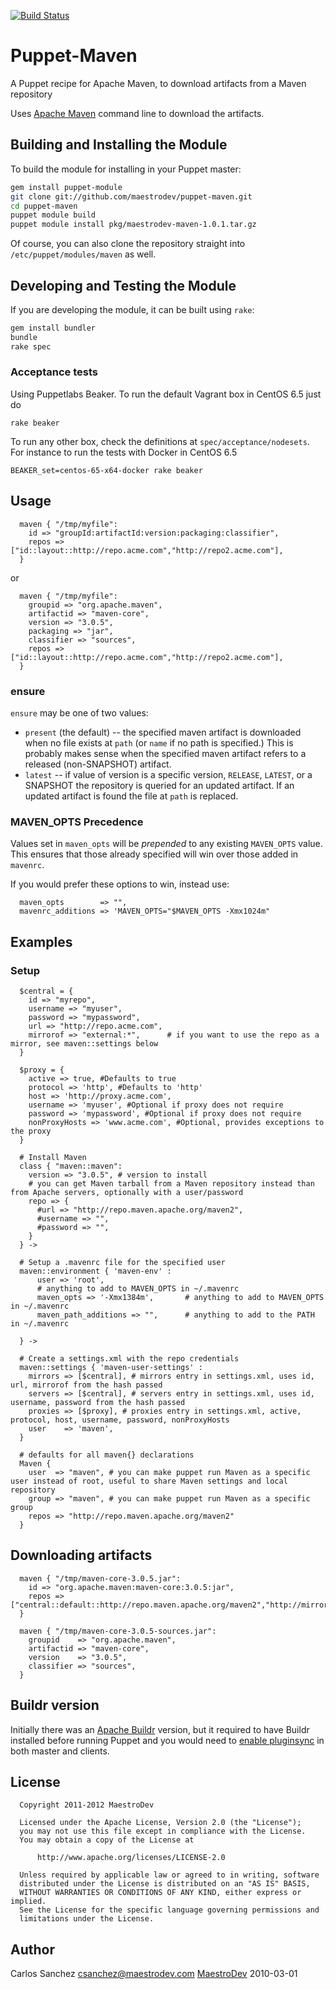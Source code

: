 [![Build Status](https://maestro.maestrodev.com/api/v1/projects/9/compositions/60/badge/icon)](https://maestro.maestrodev.com/projects/9/compositions/60)


Puppet-Maven
============

A Puppet recipe for Apache Maven, to download artifacts from a Maven repository

Uses [Apache Maven](http://maven.apache.org) command line to download the artifacts.

Building and Installing the Module
----------------------------------

To build the module for installing in your Puppet master:

```sh
gem install puppet-module
git clone git://github.com/maestrodev/puppet-maven.git
cd puppet-maven
puppet module build
puppet module install pkg/maestrodev-maven-1.0.1.tar.gz
```

Of course, you can also clone the repository straight into `/etc/puppet/modules/maven` as well.

Developing and Testing the Module
---------------------------------

If you are developing the module, it can be built using `rake`:

```sh
gem install bundler
bundle
rake spec
```

### Acceptance tests

Using Puppetlabs Beaker. To run the default Vagrant box in CentOS 6.5 just do

```
rake beaker
```

To run any other box, check the definitions at `spec/acceptance/nodesets`. For instance to run the tests with Docker in CentOS 6.5

```
BEAKER_set=centos-65-x64-docker rake beaker
```


Usage
-----

```puppet
  maven { "/tmp/myfile":
    id => "groupId:artifactId:version:packaging:classifier",
    repos => ["id::layout::http://repo.acme.com","http://repo2.acme.com"],
  }
```

or

```puppet
  maven { "/tmp/myfile":
    groupid => "org.apache.maven",
    artifactid => "maven-core",
    version => "3.0.5",
    packaging => "jar",
    classifier => "sources",
    repos => ["id::layout::http://repo.acme.com","http://repo2.acme.com"],
  }
```

### ensure

`ensure` may be one of two values:
* `present` (the default) -- the specified maven artifact is downloaded when no file exists
   at `path` (or `name` if no path is specified.)  This is probably makes
   sense when the specified maven artifact refers to a released (non-SNAPSHOT)
   artifact.
*  `latest` -- if value of version is a specific version, `RELEASE`, `LATEST`, or a SNAPSHOT the repository
   is queried for an updated artifact.  If an updated artifact is found the file
   at `path` is replaced.

### MAVEN_OPTS Precedence

Values set in `maven_opts` will be _prepended_ to any existing
`MAVEN_OPTS` value. This ensures that those already specified will win over
those added in `mavenrc`.

If you would prefer these options to win, instead use:

```puppet
  maven_opts        => "",
  mavenrc_additions => 'MAVEN_OPTS="$MAVEN_OPTS -Xmx1024m"
```

Examples
--------

### Setup

```puppet
  $central = {
    id => "myrepo",
    username => "myuser",
    password => "mypassword",
    url => "http://repo.acme.com",
    mirrorof => "external:*",      # if you want to use the repo as a mirror, see maven::settings below
  }
  
  $proxy = {
    active => true, #Defaults to true
    protocol => 'http', #Defaults to 'http'
    host => 'http://proxy.acme.com',
    username => 'myuser', #Optional if proxy does not require
    password => 'mypassword', #Optional if proxy does not require
    nonProxyHosts => 'www.acme.com', #Optional, provides exceptions to the proxy
  }

  # Install Maven
  class { "maven::maven":
    version => "3.0.5", # version to install
    # you can get Maven tarball from a Maven repository instead than from Apache servers, optionally with a user/password
    repo => {
      #url => "http://repo.maven.apache.org/maven2",
      #username => "",
      #password => "",
    }
  } ->

  # Setup a .mavenrc file for the specified user
  maven::environment { 'maven-env' : 
      user => 'root',
      # anything to add to MAVEN_OPTS in ~/.mavenrc
      maven_opts => '-Xmx1384m',       # anything to add to MAVEN_OPTS in ~/.mavenrc
      maven_path_additions => "",      # anything to add to the PATH in ~/.mavenrc

  } ->

  # Create a settings.xml with the repo credentials
  maven::settings { 'maven-user-settings' :
    mirrors => [$central], # mirrors entry in settings.xml, uses id, url, mirrorof from the hash passed
    servers => [$central], # servers entry in settings.xml, uses id, username, password from the hash passed
    proxies => [$proxy], # proxies entry in settings.xml, active, protocol, host, username, password, nonProxyHosts
    user    => 'maven',
  }

  # defaults for all maven{} declarations
  Maven {
    user  => "maven", # you can make puppet run Maven as a specific user instead of root, useful to share Maven settings and local repository
    group => "maven", # you can make puppet run Maven as a specific group
    repos => "http://repo.maven.apache.org/maven2"
  }
```

Downloading artifacts
---------------------

```puppet
  maven { "/tmp/maven-core-3.0.5.jar":
    id => "org.apache.maven:maven-core:3.0.5:jar",
    repos => ["central::default::http://repo.maven.apache.org/maven2","http://mirrors.ibiblio.org/pub/mirrors/maven2"],
  }

  maven { "/tmp/maven-core-3.0.5-sources.jar":
    groupid    => "org.apache.maven",
    artifactid => "maven-core",
    version    => "3.0.5",
    classifier => "sources",
  }
```

Buildr version
--------------

Initially there was an [Apache Buildr](http://buildr.apache.org) version, but it required to have Buildr installed before running Puppet and you would need to [enable pluginsync](http://docs.puppetlabs.com/guides/plugins_in_modules.html#enabling-pluginsync)
in both master and clients.

License
-------
```
  Copyright 2011-2012 MaestroDev

  Licensed under the Apache License, Version 2.0 (the "License");
  you may not use this file except in compliance with the License.
  You may obtain a copy of the License at

      http://www.apache.org/licenses/LICENSE-2.0

  Unless required by applicable law or agreed to in writing, software
  distributed under the License is distributed on an "AS IS" BASIS,
  WITHOUT WARRANTIES OR CONDITIONS OF ANY KIND, either express or implied.
  See the License for the specific language governing permissions and
  limitations under the License.
```

Author
------

Carlos Sanchez <csanchez@maestrodev.com>
[MaestroDev](http://www.maestrodev.com)
2010-03-01

